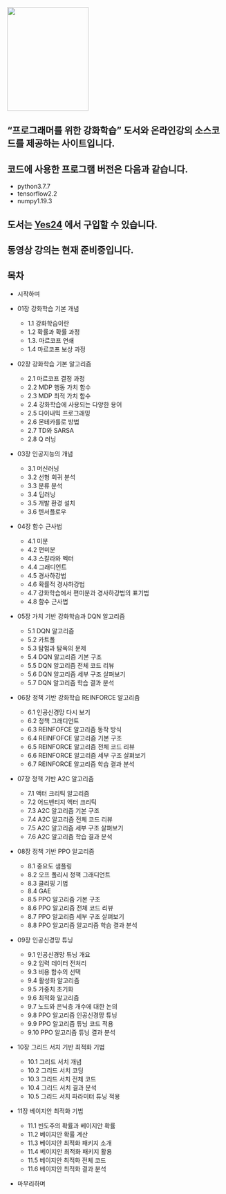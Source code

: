 <img src="http://image.yes24.com/goods/98859577/800x0" width="188" height="240">
 
## “프로그래머를 위한 강화학습” 도서와 온라인강의 소스코드를 제공하는 사이트입니다.
 
## 코드에 사용한 프로그램 버전은 다음과 같습니다. 
* python3.7.7
* tensorflow2.2
* numpy1.19.3
 
 
## 도서는 [Yes24](http://www.yes24.com/Product/Goods/98859577) 에서 구입할 수 있습니다.

## 동영상 강의는 현재 준비중입니다.  


## 목차
* 시작하며
* 01장 강화학습 기본 개념
  - 1.1 강화학습이란
  - 1.2 확률과 확률 과정
  - 1.3. 마르코프 연쇄
  - 1.4 마르코프 보상 과정

* 02장 강화학습 기본 알고리즘
  - 2.1 마르코프 결정 과정
  - 2.2 MDP 행동 가치 함수
  - 2.3 MDP 최적 가치 함수
  - 2.4 강화학습에 사용되는 다양한 용어
  - 2.5 다이내믹 프로그래밍
  - 2.6 몬테카를로 방법
  - 2.7 TD와 SARSA
  - 2.8 Q 러닝

* 03장 인공지능의 개념
  - 3.1 머신러닝
  - 3.2 선형 회귀 분석
  - 3.3 분류 분석
  - 3.4 딥러닝
  - 3.5 개발 환경 설치
  - 3.6 텐서플로우

* 04장 함수 근사법
  - 4.1 미분
  - 4.2 편미분
  - 4.3 스칼라와 벡터
  - 4.4 그래디언트
  - 4.5 경사하강법
  - 4.6 확률적 경사하강법
  - 4.7 강화학습에서 편미분과 경사하강법의 표기법
  - 4.8 함수 근사법

* 05장 가치 기반 강화학습과 DQN 알고리즘
  - 5.1 DQN 알고리즘
  - 5.2 카트폴
  - 5.3 탐험과 탐욕의 문제
  - 5.4 DQN 알고리즘 기본 구조
  - 5.5 DQN 알고리즘 전체 코드 리뷰
  - 5.6 DQN 알고리즘 세부 구조 살펴보기
  - 5.7 DQN 알고리즘 학습 결과 분석

* 06장 정책 기반 강화학습 REINFORCE 알고리즘
  - 6.1 인공신경망 다시 보기
  - 6.2 정책 그래디언트
  - 6.3 REINFOFCE 알고리즘 동작 방식
  - 6.4 REINFOFCE 알고리즘 기본 구조
  - 6.5 REINFORCE 알고리즘 전체 코드 리뷰
  - 6.6 REINFORCE 알고리즘 세부 구조 살펴보기
  - 6.7 REINFORCE 알고리즘 학습 결과 분석

* 07장 정책 기반 A2C 알고리즘
  - 7.1 액터 크리틱 알고리즘
  - 7.2 어드밴티지 액터 크리틱
  - 7.3 A2C 알고리즘 기본 구조
  - 7.4 A2C 알고리즘 전체 코드 리뷰
  - 7.5 A2C 알고리즘 세부 구조 살펴보기
  - 7.6 A2C 알고리즘 학습 결과 분석

* 08장 정책 기반 PPO 알고리즘
  - 8.1 중요도 샘플링
  - 8.2 오프 폴리시 정책 그래디언트
  - 8.3 클리핑 기법
  - 8.4 GAE
  - 8.5 PPO 알고리즘 기본 구조
  - 8.6 PPO 알고리즘 전체 코드 리뷰
  - 8.7 PPO 알고리즘 세부 구조 살펴보기
  - 8.8 PPO 알고리즘 알고리즘 학습 결과 분석

* 09장 인공신경망 튜닝
  - 9.1 인공신경망 튜닝 개요
  - 9.2 입력 데이터 전처리
  - 9.3 비용 함수의 선택
  - 9.4 활성화 알고리즘
  - 9.5 가중치 초기화
  - 9.6 최적화 알고리즘
  - 9.7 노드와 은닉층 개수에 대한 논의
  - 9.8 PPO 알고리즘 인공신경망 튜닝
  - 9.9 PPO 알고리즘 튜닝 코드 적용
  - 9.10 PPO 알고리즘 튜닝 결과 분석

* 10장 그리드 서치 기반 최적화 기법
  - 10.1 그리드 서치 개념
  - 10.2 그리드 서치 코딩
  - 10.3 그리드 서치 전체 코드
  - 10.4 그리드 서치 결과 분석
  - 10.5 그리드 서치 파라미터 튜닝 적용

* 11장 베이지안 최적화 기법
  - 11.1 빈도주의 확률과 베이지안 확률
  - 11.2 베이지안 확률 계산
  - 11.3 베이지안 최적화 패키지 소개
  - 11.4 베이지안 최적화 패키지 활용
  - 11.5 베이지안 최적화 전체 코드
  - 11.6 베이지안 최적화 결과 분석

* 마무리하며
